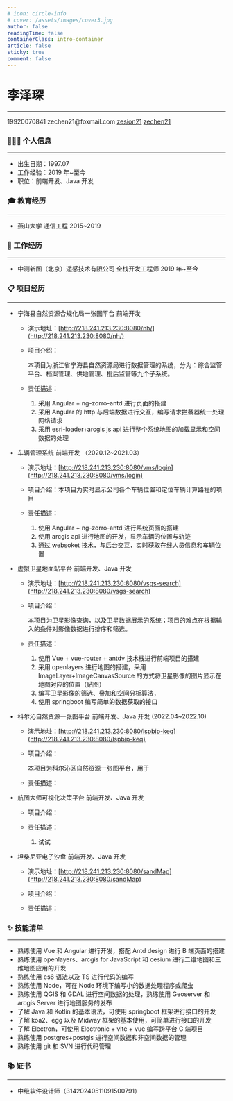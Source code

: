 ```yaml
---
# icon: circle-info
# cover: /assets/images/cover3.jpg
author: false
readingTime: false
containerClass: intro-container
article: false
sticky: true
comment: false
---
```


<div ></div>

# 李泽琛

---

<div class="contact" >
         <span> 
           <span class="iconfont-intro icon-phone" style="color:#1296db"></span>
             19920070841
         </span>
         <span>
          <span class="iconfont-intro icon-email" style="color:#ea9518" ></span>
             zechen21@foxmail.com
         </span>
         <span>
          <span class="iconfont-intro icon-github"></span>
           <a href="https://github.com/zesion21">zesion21</a>
         </span>
         <span>
             <span class="iconfont-intro icon-gitee" style="color:red" ></span>
             <a href="https://gitee.com/zechen21" target="_blank" >zechen21</a>
         </span>
 </div>

### 👨🏻‍💻 个人信息

---

- 出生日期：1997.07
- 工作经验：2019 年~至今
- 职位：前端开发、Java 开发

### 🎓 教育经历

---

- 燕山大学 通信工程 2015~2019

### 💼 工作经历

---

- 中测新图（北京）遥感技术有限公司 全栈开发工程师 2019 年~至今

### 📋 项目经历

---

- 宁海县自然资源合规化局一张图平台 前端开发

  - 演示地址：[http://218.241.213.230:8080/nh/](http://218.241.213.230:8080/nh/)

  - 项目介绍：

    本项目为浙江省宁海县自然资源局进行数据管理的系统，分为：综合监管平台、档案管理、供地管理、批后监管等九个子系统。

  - 责任描述：

    1. 采用 Angular + ng-zorro-antd 进行页面的搭建
    2. 采用 Angular 的 http 与后端数据进行交互，编写请求拦截器统一处理网络请求
    3. 采用 esri-loader+arcgis js api 进行整个系统地图的加载显示和空间数据的处理

- 车辆管理系统 前端开发 （2020.12~2021.03）

  - 演示地址：[http://218.241.213.230:8080/vms/login](http://218.241.213.230:8080/vms/login)

  - 项目介绍：本项目为实时显示公司各个车辆位置和定位车辆计算路程的项目

  - 责任描述：
    1. 使用 Angular + ng-zorro-antd 进行系统页面的搭建
    2. 使用 arcgis api 进行地图的开发，显示车辆的位置与轨迹
    3. 通过 websoket 技术，与后台交互，实时获取在线人员信息和车辆位置

- 虚拟卫星地面站平台 前端开发、Java 开发

  - 演示地址：[http://218.241.213.230:8080/vsgs-search](http://218.241.213.230:8080/vsgs-search)

  - 项目介绍：

    本项目为卫星影像查询，以及卫星数据展示的系统；项目的难点在根据输入的条件对影像数据进行排序和筛选。

  - 责任描述：

    1. 使用 Vue + vue-router + antdv 技术栈进行前端项目的搭建
    2. 采用 openlayers 进行地图的搭建，采用 ImageLayer+ImageCanvasSource 的方式将卫星影像的图片显示在地图对应的位置（贴图）
    3. 编写卫星影像的筛选、叠加和空间分析算法，
    4. 使用 springboot 编写简单的数据获取的接口

- 科尔沁自然资源一张图平台 前端开发、Java 开发 (2022.04~2022.10)

  - 演示地址：[http://218.241.213.230:8080/lspbip-keq](http://218.241.213.230:8080/lspbip-keq)
  - 项目介绍：

    本项目为科尔沁区自然资源一张图平台，用于

  - 责任描述：

- 航图大师可视化决策平台 前端开发、Java 开发

  - 项目介绍：

  - 责任描述：

    1. 试试

- 坦桑尼亚电子沙盘 前端开发、Java 开发

  - 演示地址：[http://218.241.213.230:8080/sandMap](http://218.241.213.230:8080/sandMap)

  - 项目介绍：

  - 责任描述：

<!--  - 雅下实景三维数据服务平台 前端开发、Java 开发

  - 项目介绍：

  - 责任描述： -->

### ✨ 技能清单

---

- 熟练使用 Vue 和 Angular 进行开发，搭配 Antd design 进行 B 端页面的搭建
- 熟练使用 openlayers、arcgis for JavaScript 和 cesium 进行二维地图和三维地图应用的开发
- 熟练使用 es6 语法以及 TS 进行代码的编写
- 熟练使用 Node，可在 Node 环境下编写小的数据处理程序或爬虫
- 熟练使用 QGIS 和 GDAL 进行空间数据的处理，熟练使用 Geoserver 和 arcgis Server 进行地图服务的发布
- 了解 Java 和 Kotlin 的基本语法，可使用 springboot 框架进行接口的开发
- 了解 koa2、egg 以及 Midway 框架的基本使用，可简单进行接口的开发
- 了解 Electron，可使用 Electronic + vite + vue 编写跨平台 C 端项目
- 熟练使用 postgres+postgis 进行空间数据和非空间数据的管理
- 熟练使用 git 和 SVN 进行代码管理

### 📚 证书

---

- 中级软件设计师（31420240511091500791）
